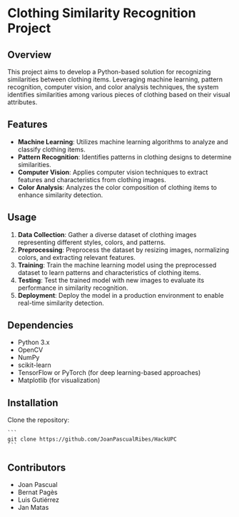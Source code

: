 # Clothing Similarity Recognition Project

## Overview
This project aims to develop a Python-based solution for recognizing similarities between clothing items. Leveraging machine learning, pattern recognition, computer vision, and color analysis techniques, the system identifies similarities among various pieces of clothing based on their visual attributes.

## Features
- **Machine Learning**: Utilizes machine learning algorithms to analyze and classify clothing items.
- **Pattern Recognition**: Identifies patterns in clothing designs to determine similarities.
- **Computer Vision**: Applies computer vision techniques to extract features and characteristics from clothing images.
- **Color Analysis**: Analyzes the color composition of clothing items to enhance similarity detection.

## Usage
1. **Data Collection**: Gather a diverse dataset of clothing images representing different styles, colors, and patterns.
2. **Preprocessing**: Preprocess the dataset by resizing images, normalizing colors, and extracting relevant features.
3. **Training**: Train the machine learning model using the preprocessed dataset to learn patterns and characteristics of clothing items.
4. **Testing**: Test the trained model with new images to evaluate its performance in similarity recognition.
5. **Deployment**: Deploy the model in a production environment to enable real-time similarity detection.

## Dependencies
- Python 3.x
- OpenCV
- NumPy
- scikit-learn
- TensorFlow or PyTorch (for deep learning-based approaches)
- Matplotlib (for visualization)

## Installation
Clone the repository:

    ```
    git clone https://github.com/JoanPascualRibes/HackUPC
    ```

## Contributors
- Joan Pascual
- Bernat Pagès
- Luis Gutiérrez
- Jan Matas 
